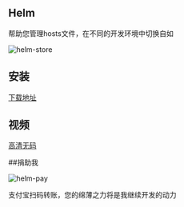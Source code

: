 Helm
-----------------

帮助您管理hosts文件，在不同的开发环境中切换自如

![helm-store](https://cloud.githubusercontent.com/assets/1193966/14281832/f8ce6938-fb6d-11e5-85c5-3b45a30f2656.png)


## 安装

<a href="http://pan.baidu.com/s/1o8Uuo9k" target="_blank">下载地址</a>

## 视频

<a href="http://v.qq.com/boke/page/r/0/f/r0191rubu5f.html">高清无码</a>

##捐助我

![helm-pay](https://cloud.githubusercontent.com/assets/1193966/14282551/7595099c-fb71-11e5-8431-467d7067ea09.png)

支付宝扫码转账，您的绵薄之力将是我继续开发的动力




